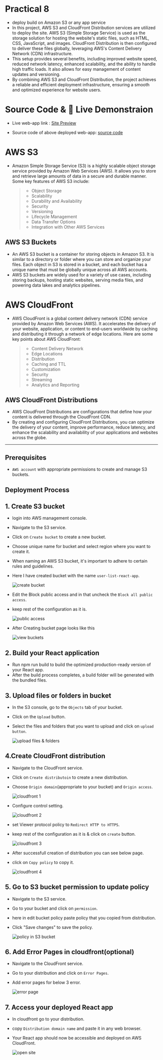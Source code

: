 # Practical 8

- deploy build on Amazon S3 or any app service
- In this project, AWS S3 and CloudFront Distribution services are utilized to deploy the site. AWS S3 (Simple Storage Service) is used as the storage solution for hosting the website's static files, such as HTML, CSS, JavaScript, and images. CloudFront Distribution is then configured to deliver these files globally, leveraging AWS's Content Delivery Network (CDN) infrastructure.
- This setup provides several benefits, including improved website speed, reduced network latency, enhanced scalability, and the ability to handle high traffic loads. It also allows for easy management of content updates and versioning.
- By combining AWS S3 and CloudFront Distribution, the project achieves a reliable and efficient deployment infrastructure, ensuring a smooth and optimized experience for website users.

# Source Code & 🚀 Live Demonstraion

- Live web-app link : [Site Preview](https://d3tg70co7150ia.cloudfront.net/)

- Source code of above deployed web-app: [source code](https://github.com/jupinsimform/lms-React-5/tree/Practical-5)

# AWS S3

- Amazon Simple Storage Service (S3) is a highly scalable object storage service provided by Amazon Web Services (AWS). It allows you to store and retrieve large amounts of data in a secure and durable manner. Some key features of AWS S3 include:
  > - Object Storage
  > - Scalability
  > - Durability and Availability
  > - Security
  > - Versioning
  > - Lifecycle Management
  > - Data Transfer Options
  > - Integration with Other AWS Services

## AWS S3 Buckets

- An AWS S3 bucket is a container for storing objects in Amazon S3. It is similar to a directory or folder where you can store and organize your files. Each object in S3 is stored in a bucket, and each bucket has a unique name that must be globally unique across all AWS accounts.
- AWS S3 buckets are widely used for a variety of use cases, including storing backups, hosting static websites, serving media files, and powering data lakes and analytics pipelines.

# AWS CloudFront

- AWS CloudFront is a global content delivery network (CDN) service provided by Amazon Web Services (AWS). It accelerates the delivery of your website, application, or content to end-users worldwide by caching and distributing it through a network of edge locations. Here are some key points about AWS CloudFront:
  > - Content Delivery Network
  > - Edge Locations
  > - Distribution
  > - Caching and TTL
  > - Customization
  > - Security
  > - Streaming
  > - Analytics and Reporting

## AWS CloudFront Distributions

- AWS CloudFront Distributions are configurations that define how your content is delivered through the CloudFront CDN.
- By creating and configuring CloudFront Distributions, you can optimize the delivery of your content, improve performance, reduce latency, and enhance the scalability and availability of your applications and websites across the globe.

---

## Prerequisites

- `AWS account` with appropriate permissions to create and manage S3 buckets.

## Deployment Process

## 1. Create S3 bucket

- login into AWS management console.
- Navigate to the S3 service.
- Click on `Create bucket` to create a new bucket.
- Choose unique name for bucket and select region where you want to create it.
- When naming an AWS S3 bucket, it's important to adhere to certain rules and guidelines.
- Here I have created bucket with the name `user-list-react-app`.

  ![create bucket](./assets/create%20bucket.png)

- Edit the Block public access and in that uncheck the `Block all public access`.
- keep rest of the configuration as it is.

  ![public access](./assets/Enable%20public%20access.png)

- After Creating bucket page looks like this

  ![view buckets](./assets/view%20bucket.png)

## 2. Build your React application

- Run npm run build to build the optimized production-ready version of your React app.
- After the build process completes, a build folder will be generated with the bundled files.

## 3. Upload files or folders in bucket

- In the S3 console, go to the `Objects` tab of your bucket.
- Click on the `Upload` button.
- Select the files and folders that you want to upload and click on `upload button`.

  ![upload files & folders](./assets/upload%20files%20%26%20folder.png)

## 4.Create CloudFront distribution

- Navigate to the CloudFront service.
- Click on `Create distributoin` to create a new distribution.
- Choose `Origin domain`(appropriate to your bucket) and `Origin access`.

  ![cloudfront 1](./assets/create%20distribution%201.png)

- Configure control setting.

  ![cloudfront 2](./assets/create%20distribution%202.png)

- set Viewer protocol policy to `Redirect HTTP to HTTPS`.
- keep rest of the configuration as it is & click on `create` button.

  ![cloudfront 3](./assets/create%20distribution%203.png)

- After successfull creation of distribution you can see below page.
- click on `Copy policy` to copy it.

  ![cloudfront 4](./assets/create%20distributoin%204.png)

## 5. Go to S3 bucket permission to update policy

- Navigate to the S3 service.
- Go to your bucket and click on `permission`.
- here in edit bucket policy paste policy that you copied from distribution.
- Click "Save changes" to save the policy.

  ![policy in S3 bucket](./assets/policy%20in%20S3%20bucket.png)

## 6. Add Error Pages in cloudfront(optional)

- Navigate to the CloudFront service.
- Go to your distribution and click on `Error Pages`.
- Add error pages for below 3 error.

  ![error page](./assets/error%20page.png)

## 7. Access your deployed React app

- In cloudfront go to your distribution.
- copy `Distribution domain name` and paste it in any web browser.
- Your React app should now be accessible and deployed on AWS CloudFront.

  ![open site](./assets/open%20site.png)
